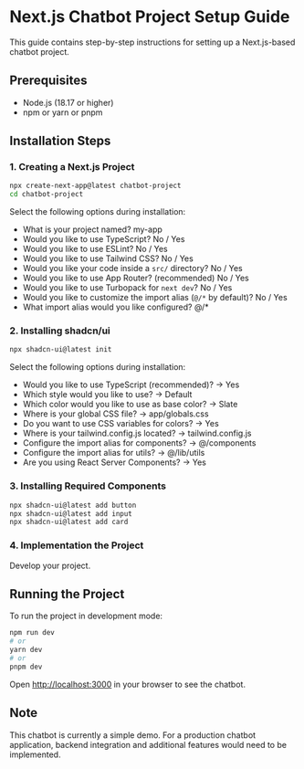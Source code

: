 # Next.js Chatbot Project Setup Guide

This guide contains step-by-step instructions for setting up a Next.js-based chatbot project.

## Prerequisites

- Node.js (18.17 or higher)
- npm or yarn or pnpm

## Installation Steps

### 1. Creating a Next.js Project

```bash
npx create-next-app@latest chatbot-project
cd chatbot-project
```

Select the following options during installation:
- What is your project named? my-app
- Would you like to use TypeScript? No / Yes
- Would you like to use ESLint? No / Yes
- Would you like to use Tailwind CSS? No / Yes
- Would you like your code inside a `src/` directory? No / Yes
- Would you like to use App Router? (recommended) No / Yes
- Would you like to use Turbopack for `next dev`?  No / Yes
- Would you like to customize the import alias (`@/*` by default)? No / Yes
- What import alias would you like configured? @/*


### 2. Installing shadcn/ui

```bash
npx shadcn-ui@latest init
```

Select the following options during installation:
- Would you like to use TypeScript (recommended)? -> Yes
- Which style would you like to use? -> Default
- Which color would you like to use as base color? -> Slate
- Where is your global CSS file? -> app/globals.css
- Do you want to use CSS variables for colors? -> Yes
- Where is your tailwind.config.js located? -> tailwind.config.js
- Configure the import alias for components? -> @/components
- Configure the import alias for utils? -> @/lib/utils
- Are you using React Server Components? -> Yes

### 3. Installing Required Components

```bash
npx shadcn-ui@latest add button
npx shadcn-ui@latest add input
npx shadcn-ui@latest add card
```

### 4. Implementation the Project

Develop your project.

## Running the Project

To run the project in development mode:

```bash
npm run dev
# or
yarn dev
# or
pnpm dev
```

Open [http://localhost:3000](http://localhost:3000) in your browser to see the chatbot.

## Note

This chatbot is currently a simple demo. For a production chatbot application, backend integration and additional features would need to be implemented.
